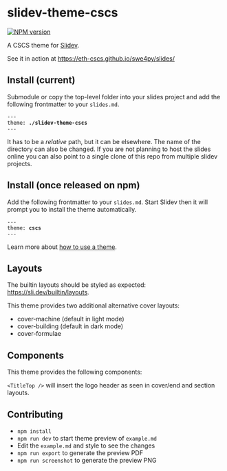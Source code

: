 # slidev-theme-cscs

[![NPM version](https://img.shields.io/npm/v/slidev-theme-cscs?color=3AB9D4&label=)](https://www.npmjs.com/package/slidev-theme-cscs)

A CSCS theme for [Slidev](https://github.com/slidevjs/slidev).

<!--
  Learn more about how to write a theme:
  https://sli.dev/guide/write-theme.html
--->

<!-- Run `npm run dev` to check out the slides for more details of how to start writing a theme. -->

See it in action at https://eth-cscs.github.io/swe4py/slides/

## Install (current)

Submodule or copy the top-level folder into your slides project and add the following frontmatter to your `slides.md`.

<pre><code>---
theme: <b>./slidev-theme-cscs</b>
---</code></pre>

It has to be a *relative* path, but it can be elsewhere. The name of the directory can also be changed. If you are not planning to host the slides online you can also point to a single clone of this repo from multiple slidev projects.

## Install (once released on npm)

Add the following frontmatter to your `slides.md`. Start Slidev then it will prompt you to install the theme automatically.

<pre><code>---
theme: <b>cscs</b>
---</code></pre>

Learn more about [how to use a theme](https://sli.dev/guide/theme-addon#use-theme).

## Layouts

The builtin layouts should be styled as expected: https://sli.dev/builtin/layouts.

This theme provides two additional alternative cover layouts:

- cover-machine (default in light mode)
- cover-building (default in dark mode)
- cover-formulae

## Components

This theme provides the following components:

```<TitleTop />``` will insert the logo header as seen in cover/end and section layouts.

## Contributing

- `npm install`
- `npm run dev` to start theme preview of `example.md`
- Edit the `example.md` and style to see the changes
- `npm run export` to generate the preview PDF
- `npm run screenshot` to generate the preview PNG
